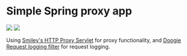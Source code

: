Simple Spring proxy app
=======================

<a href="https://travis-ci.org/eis/spring-proxy" title="Build Status"><img src="https://api.travis-ci.org/eis/spring-proxy.svg"></a>
<a href="https://coveralls.io/github/eis/spring-proxy" title="Coverage Status"><img src="http://img.shields.io/coveralls/eis/spring-proxy/main.svg"></a>

Using <a href="https://github.com/mitre/HTTP-Proxy-Servlet">Smiley's HTTP Proxy Servlet</a> for proxy functionality, and <a href="https://stackoverflow.com/a/42023374/365237">Doogie Request logging filter</a> for request logging.
